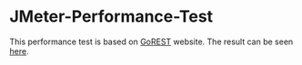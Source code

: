 # JMeter-Performance-Test

This performance test is based on [GoREST](https://gorest.co.in/) website. 
The result can be seen [here]().
